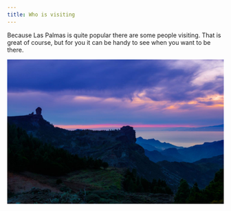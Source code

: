 ```yaml
---
title: Who is visiting
---
```


Because Las Palmas is quite popular there are some people visiting. That is great of course, but for you it can be handy to see when you want to be there.

<ul class="visitors"></ul>

<p class="visitors-last-updated"></p>

![Sunset that did not happen](/images/no-sunset.jpg)

<script type="text/javascript">
  function formatDate(date) {
    var months = ['January', 'February', 'March', 'April', 'May', 'June', 'July', 'August', 'September', 'October', 'November', 'December'];
    return date.getDate() + ' ' + months[date.getMonth()] + ' ' + date.getFullYear();
  }

  var request = new XMLHttpRequest();

  request.open('GET', 'https://www.googleapis.com/calendar/v3/calendars/ambccq4fdl3tmh24sjmm3jos7k@group.calendar.google.com/events?key=AIzaSyBopySRup3TQ-A7gAQCidyXJnUWP_peQiE', true);

  request.onload = function() {
    if (request.status >= 200 && request.status < 400) {
      // Success!
      var data = JSON.parse(request.responseText);

      Array.prototype.forEach.call(data.items, function(el, i){
        var item = document.createElement('li');
        item.textContent = el.summary + ' (' + formatDate(new Date(el.start.date)) + ' - ' + formatDate(new Date(el.end.date)) + ')';
        console.log(el);
        document.querySelector('ul.visitors').appendChild(item);
      });

      document.querySelector('.visitors-last-updated').textContent = 'This is automatically pulled out of my calendar and I last changed it at ' + formatDate(new Date(data.updated)) + '.';
    } else {
      // We reached our target server, but it returned an error
    }
  };

  request.send();
</script>
